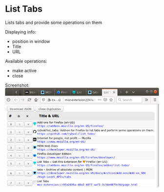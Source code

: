 # List Tabs

Lists tabs and provide some operations on them

Displaying info:

- position in window
- Title
- URL

Available operations:

- make active
- close

Screenshot:
![Screenshot](https://raw.githubusercontent.com/rybval/list_tabs/a05459dae42134857b65b67389fff78e0f1d2830/screenshot.png "Screenshot")
